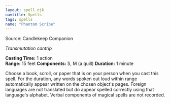 ```yaml
---
layout: spell.njk
navtitle: Spells
tags: spells
name: "Phantom Scribe"
---
```

Source:  Candlekeep Companion

_Transmutation cantrip_

**Casting Time:** 1 action  
**Range:** 15 feet
**Components:** S, M (a quill) 
**Duration:** 1 minute

Choose a book, scroll, or paper that is on your person when you cast this spell. For the duration, any words spoken out loud within range automatically appear written on the chosen object's pages. Foreign languages are not translated but do appear spelled correctly using that language's alphabet. Verbal components of magical spells are not recorded.